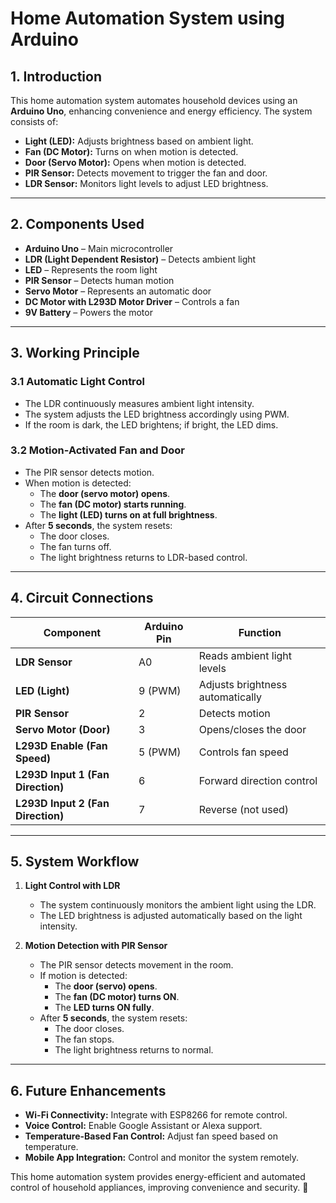 # Home Automation System using Arduino  

## 1. Introduction  
This home automation system automates household devices using an **Arduino Uno**, enhancing convenience and energy efficiency. The system consists of:  
- **Light (LED):** Adjusts brightness based on ambient light.  
- **Fan (DC Motor):** Turns on when motion is detected.  
- **Door (Servo Motor):** Opens when motion is detected.  
- **PIR Sensor:** Detects movement to trigger the fan and door.  
- **LDR Sensor:** Monitors light levels to adjust LED brightness.  

---

## 2. Components Used  
- **Arduino Uno** – Main microcontroller  
- **LDR (Light Dependent Resistor)** – Detects ambient light  
- **LED** – Represents the room light  
- **PIR Sensor** – Detects human motion  
- **Servo Motor** – Represents an automatic door  
- **DC Motor with L293D Motor Driver** – Controls a fan  
- **9V Battery** – Powers the motor  

---

## 3. Working Principle  

### 3.1 Automatic Light Control  
- The LDR continuously measures ambient light intensity.  
- The system adjusts the LED brightness accordingly using PWM.  
- If the room is dark, the LED brightens; if bright, the LED dims.  

### 3.2 Motion-Activated Fan and Door  
- The PIR sensor detects motion.  
- When motion is detected:  
  - The **door (servo motor) opens**.  
  - The **fan (DC motor) starts running**.  
  - The **light (LED) turns on at full brightness**.  
- After **5 seconds**, the system resets:  
  - The door closes.  
  - The fan turns off.  
  - The light brightness returns to LDR-based control.  

---

## 4. Circuit Connections  

| **Component**          | **Arduino Pin** | **Function**                     |  
|----------------------|---------------|---------------------------------|  
| **LDR Sensor**       | A0            | Reads ambient light levels      |  
| **LED (Light)**      | 9 (PWM)       | Adjusts brightness automatically |  
| **PIR Sensor**       | 2             | Detects motion                  |  
| **Servo Motor (Door)** | 3             | Opens/closes the door           |  
| **L293D Enable (Fan Speed)** | 5 (PWM)       | Controls fan speed              |  
| **L293D Input 1 (Fan Direction)** | 6             | Forward direction control      |  
| **L293D Input 2 (Fan Direction)** | 7             | Reverse (not used)             |  

---

## 5. System Workflow  

1. **Light Control with LDR**  
   - The system continuously monitors the ambient light using the LDR.  
   - The LED brightness is adjusted automatically based on the light intensity.  

2. **Motion Detection with PIR Sensor**  
   - The PIR sensor detects movement in the room.  
   - If motion is detected:  
     - The **door (servo) opens**.  
     - The **fan (DC motor) turns ON**.  
     - The **LED turns ON fully**.  
   - After **5 seconds**, the system resets:  
     - The door closes.  
     - The fan stops.  
     - The light brightness returns to normal.  

---

## 6. Future Enhancements  
- **Wi-Fi Connectivity:** Integrate with ESP8266 for remote control.  
- **Voice Control:** Enable Google Assistant or Alexa support.  
- **Temperature-Based Fan Control:** Adjust fan speed based on temperature.  
- **Mobile App Integration:** Control and monitor the system remotely.  

This home automation system provides energy-efficient and automated control of household appliances, improving convenience and security. 🚀
